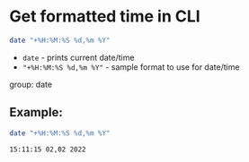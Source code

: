 # Get formatted time in CLI

```bash
date "+%H:%M:%S %d,%m %Y"
```

- `date` - prints current date/time
- `"+%H:%M:%S %d,%m %Y"` - sample format to use for date/time

group: date

## Example: 
```bash
date "+%H:%M:%S %d,%m %Y"
```
```
15:11:15 02,02 2022
```

